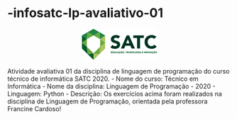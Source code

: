 # -infosatc-lp-avaliativo-01
<html> <p Align="center"> <img src="logosatc.png"> </p> </html>
Atividade avaliativa 01 da disciplina de linguagem de programação do curso técnico de informática SATC 2020.
- Nome do curso: Técnico em Informática
- Nome da disciplina: Linguagem de Programação
-  2020
- Linguagem: Python
- Descrição: Os exercícios acima foram realizados na disciplina de Linguagem de Programação, orientada pela professora Francine Cardoso!
